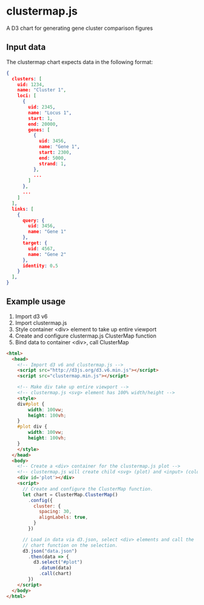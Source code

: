 # clustermap.js
A D3 chart for generating gene cluster comparison figures

## Input data
The clustermap chart expects data in the following format:
```json
{
  clusters: [
    uid: 1234,
    name: "Cluster 1",
    loci: [
      {
        uid: 2345,
        name: "Locus 1",
        start: 1,
        end: 20000,
        genes: [
          {
            uid: 3456,
            name: "Gene 1",
            start: 2300,
            end: 5000,
            strand: 1,
          },
          ...
        ]
      },
      ...
    ]
  ],
  links: [
    {
      query: {
        uid: 3456,
        name: "Gene 1"
      },
      target: {
        uid: 4567,
        name: "Gene 2"
      },
      identity: 0.5
    }
  ],
}
```

## Example usage
1. Import d3 v6
2. Import clustermap.js
3. Style container \<div\> element to take up entire viewport
4. Create and configure clustermap.js ClusterMap function
5. Bind data to container \<div\>, call ClusterMap

```html
<html>
  <head>
    <!-- Import d3 v6 and clustermap.js -->
    <script src="http://d3js.org/d3.v6.min.js"></script>
    <script src="clustermap.min.js"></script>

    <!-- Make div take up entire viewport -->
    <!-- clustermap.js <svg> element has 100% width/height -->
    <style>
    div#plot {
        width: 100vw;
        height: 100vh;
    }
    #plot div {
        width: 100vw;
        height: 100vh;
    }
    </style>
  </head>
  <body>
    <!-- Create a <div> container for the clustermap.js plot -->
    <!-- clustermap.js will create child <svg> (plot) and <input> (colour picker) elements -->
    <div id='plot'></div>
    <script>
      // Create and configure the ClusterMap function.
      let chart = ClusterMap.ClusterMap()
        .config({
          cluster: {
            spacing: 30,
            alignLabels: true,
          }
        })

      // Load in data via d3.json, select <div> elements and call the
      // chart function on the selection.
      d3.json("data.json")
        .then(data => {
          d3.select("#plot")
            .datum(data)
            .call(chart)
        })
    </script>
  </body>
</html>
```
